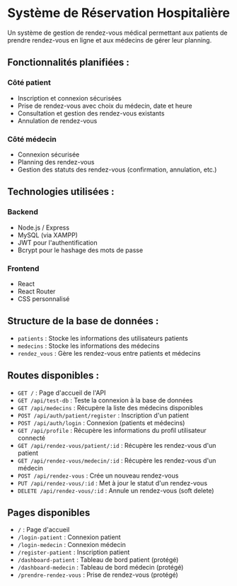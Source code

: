 # Système de Réservation Hospitalière

Un système de gestion de rendez-vous médical permettant aux patients de prendre rendez-vous en ligne et aux médecins de gérer leur planning.


## Fonctionnalités planifiées :

### Côté patient
- Inscription et connexion sécurisées
- Prise de rendez-vous avec choix du médecin, date et heure
- Consultation et gestion des rendez-vous existants
- Annulation de rendez-vous

### Côté médecin
- Connexion sécurisée
- Planning des rendez-vous
- Gestion des statuts des rendez-vous (confirmation, annulation, etc.)


## Technologies utilisées :

### Backend
- Node.js / Express
- MySQL (via XAMPP)
- JWT pour l'authentification
- Bcrypt pour le hashage des mots de passe

### Frontend
- React
- React Router
- CSS personnalisé


##  Structure de la base de données :

- `patients` : Stocke les informations des utilisateurs patients
- `medecins` : Stocke les informations des médecins
- `rendez_vous` : Gère les rendez-vous entre patients et médecins


## Routes disponibles :
- `GET /` : Page d'accueil de l'API
- `GET /api/test-db` : Teste la connexion à la base de données
- `GET /api/medecins` : Récupère la liste des médecins disponibles
- `POST /api/auth/patient/register` : Inscription d'un patient
- `POST /api/auth/login` : Connexion (patients et médecins)
- `GET /api/profile` : Récupère les informations du profil utilisateur connecté
- `GET /api/rendez-vous/patient/:id` : Récupère les rendez-vous d'un patient
- `GET /api/rendez-vous/medecin/:id` : Récupère les rendez-vous d'un médecin
- `POST /api/rendez-vous` : Crée un nouveau rendez-vous
- `PUT /api/rendez-vous/:id` : Met à jour le statut d'un rendez-vous
- `DELETE /api/rendez-vous/:id` : Annule un rendez-vous (soft delete)

## Pages disponibles

- `/` : Page d'accueil
- `/login-patient` : Connexion patient
- `/login-medecin` : Connexion médecin
- `/register-patient` : Inscription patient
- `/dashboard-patient` : Tableau de bord patient (protégé)
- `/dashboard-medecin` : Tableau de bord médecin (protégé)
- `/prendre-rendez-vous` : Prise de rendez-vous (protégé)